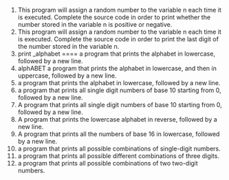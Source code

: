 1. This program will assign a random number to the variable n each time it is executed. Complete the source code in order to print whether the number stored in the variable n is positive or negative.
2. This program will assign a random number to the variable n each time it is executed. Complete the source code in order to print the last digit of the number stored in the variable n.
3. print _alphabet ==== a program that prints the alphabet in lowercase, followed by a new line.
3. alphABET a program that prints the alphabet in lowercase, and then in uppercase, followed by a new line.
4. a program that prints the alphabet in lowercase, followed by a new line.
5.  a program that prints all single digit numbers of base 10 starting from 0, followed by a new line.
6. A  program that prints all single digit numbers of base 10 starting from 0, followed by a new line.
7. A program that prints the lowercase alphabet in reverse, followed by a new line.
8. A program that prints all the numbers of base 16 in lowercase, followed by a new line.
9. a program that prints all possible combinations of single-digit numbers.
10. a program that prints all possible different combinations of three digits.
11. a program that prints all possible combinations of two two-digit numbers.
